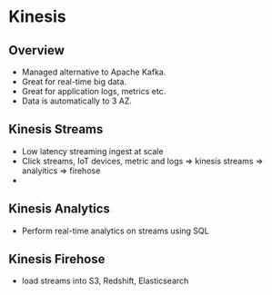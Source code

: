 # Kinesis

## Overview

- Managed alternative to Apache Kafka.
- Great for real-time big data.
- Great for application logs, metrics etc.
- Data is automatically to 3 AZ.

## Kinesis Streams

- Low latency streaming ingest at scale
- Click streams, IoT devices, metric and logs => kinesis streams => analyitics => firehose
- 

## Kinesis Analytics

- Perform real-time analytics on streams using SQL

## Kinesis Firehose

- load streams into S3, Redshift, Elasticsearch

